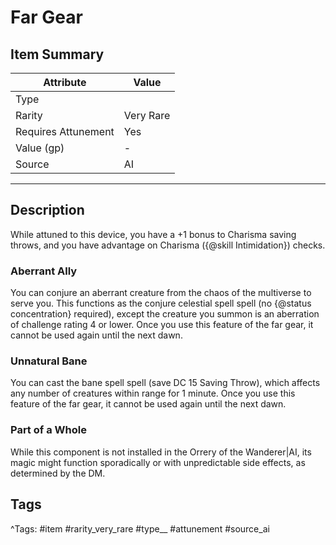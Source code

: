 # Far Gear

## Item Summary

| Attribute            | Value                        |
|----------------------|------------------------------|
| Type                 |   |
| Rarity               | Very Rare             |
| Requires Attunement  | Yes                |
| Value (gp)           | -    |
| Source               | AI |

---

## Description

While attuned to this device, you have a +1 bonus to Charisma saving throws, and you have advantage on Charisma ({@skill Intimidation}) checks.

### Aberrant Ally

You can conjure an aberrant creature from the chaos of the multiverse to serve you. This functions as the conjure celestial spell spell (no {@status concentration} required), except the creature you summon is an aberration of challenge rating 4 or lower. Once you use this feature of the far gear, it cannot be used again until the next dawn.

### Unnatural Bane

You can cast the bane spell spell (save DC 15 Saving Throw), which affects any number of creatures within range for 1 minute. Once you use this feature of the far gear, it cannot be used again until the next dawn.

### Part of a Whole

While this component is not installed in the Orrery of the Wanderer|AI, its magic might function sporadically or with unpredictable side effects, as determined by the DM.

## Tags

^Tags: #item #rarity_very_rare #type__ #attunement #source_ai
